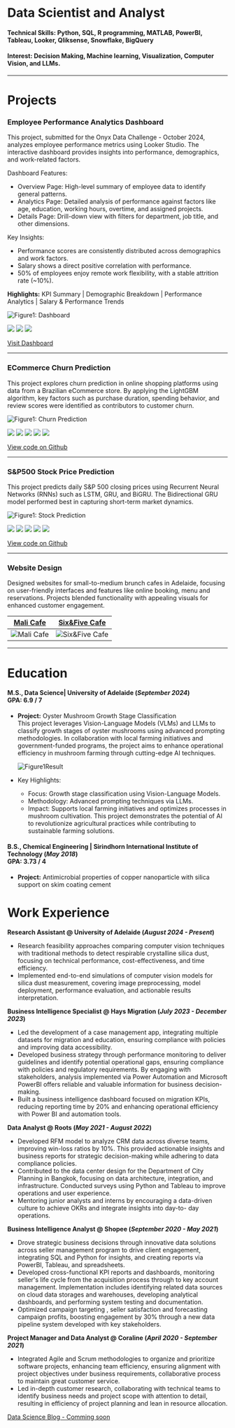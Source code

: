 # Data Scientist and Analyst

#### Technical Skills: Python, SQL, R programming, MATLAB, PowerBI, Tableau, Looker, Qliksense, Snowflake, BigQuery
#### Interest: Decision Making, Machine learning, Visualization, Computer Vision, and LLMs.

-----

# Projects

### Employee Performance Analytics Dashboard
This project, submitted for the Onyx Data Challenge - October 2024, analyzes employee performance metrics using Looker Studio. The interactive dashboard provides insights into performance, demographics, and work-related factors.

Dashboard Features:

- Overview Page: High-level summary of employee data to identify general patterns.
- Analytics Page: Detailed analysis of performance against factors like age, education, working hours, overtime, and assigned projects.
- Details Page: Drill-down view with filters for department, job title, and other dimensions.

Key Insights:
- Performance scores are consistently distributed across demographics and work factors.
- Salary shows a direct positive correlation with performance.
- 50% of employees enjoy remote work flexibility, with a stable attrition rate (~10%).
  
**Highlights:** KPI Summary | Demographic Breakdown | Performance Analytics | Salary & Performance Trends

![Figure1: Dashboard](/assets/img/Looker_dashboard.png) 

[![](https://img.shields.io/badge/Python-white?logo=Python)](#) [![](https://img.shields.io/badge/Looker-white?logo=Looker)](#) [![](https://img.shields.io/badge/Overleaf-white?logo=Overleaf)](#)

[Visit Dashboard](https://lookerstudio.google.com/u/0/reporting/10288174-8291-4523-ac3a-74ee9efe5b71/page/K4kEE)

-----

### ECommerce Churn Prediction

This project explores churn prediction in online shopping platforms using data from a Brazilian eCommerce store. By applying the LightGBM algorithm, key factors such as purchase duration, spending behavior, and review scores were identified as contributors to customer churn. 

![Figure1: Churn Prediction](/assets/img/Churn_Fig1.png) 

[![](https://img.shields.io/badge/R-white?logo=R)](#) [![](https://img.shields.io/badge/Plotly-white?logo=Plotly)](#) [![](https://img.shields.io/badge/Tidyverse-white?logo=Tidyverse)](#) [![](https://img.shields.io/badge/Tidymodels-white?logo=Tidymodels)](#) [![](https://img.shields.io/badge/Overleaf-white?logo=Overleaf)](#)

[View code on Github](https://github.com/possakorn/DataScience-AcademicMaterial/tree/main/05_BigDataProject)

-----

### S&P500 Stock Price Prediction

This project predicts daily S&P 500 closing prices using Recurrent Neural Networks (RNNs) such as LSTM, GRU, and BiGRU. The Bidirectional GRU model performed best in capturing short-term market dynamics.

![Figure1: Stock Prediction](/assets/img/Stock_Fig6.png) 

[![](https://img.shields.io/badge/Python-white?logo=Python)](#) [![](https://img.shields.io/badge/Jupyter-white?logo=Jupyter)](#) [![](https://img.shields.io/badge/PyTorch-white?logo=pytorch)](#) [![](https://img.shields.io/badge/HuggingFace_Transformers-white?logo=huggingface)](#) [![](https://img.shields.io/badge/Overleaf-white?logo=Overleaf)](#)

[View code on Github](https://github.com/possakorn/DataScience-AcademicMaterial/blob/main/06_Deeplearning/DeepLearning_StockPricePrediction_RNN.pdf)

-----

### Website Design

Designed websites for small-to-medium brunch cafes in Adelaide, focusing on user-friendly interfaces and features like online booking, menu and reservations. Projects blended functionality with appealing visuals for enhanced customer engagement.

[Mali Cafe](https://www.malicafe.com.au/)           |  [Six&Five Cafe](https://www.sixandfivecafe.com.au/)
:-------------------------:|:-------------------------:
![Mali Cafe](/assets/img/websiteprofile_malicafe.png)  |   ![Six&Five Cafe](/assets/img/websiteprofile_sixandfivecafe.png) 


-----

# Education
							       		
#### M.S., Data Science| University of Adelaide (_September 2024_) <br> GPA: 6.9 / 7
- **Project:** Oyster Mushroom Growth Stage Classification <br> This project leverages Vision-Language Models (VLMs) and LLMs to classify growth stages of oyster mushrooms using advanced prompting methodologies. In collaboration with local farming initiatives and government-funded programs, the project aims to enhance operational efficiency in mushroom farming through cutting-edge AI techniques.

    ![Figure1Result](/assets/img/FinalProjects.png) 

- Key Highlights:
  - Focus: Growth stage classification using Vision-Language Models.
  - Methodology: Advanced prompting techniques via LLMs.
  - Impact: Supports local farming initiatives and optimizes processes in mushroom cultivation.
This project demonstrates the potential of AI to revolutionize agricultural practices while contributing to sustainable farming solutions.




#### B.S., Chemical Engineering | Sirindhorn International Institute of Technology (_May 2018_) <br> GPA: 3.73 / 4
- **Project:** Antimicrobial properties of copper nanoparticle with silica support on skim coating cement

# Work Experience
**Research Assistant @ University of Adelaide (_August 2024 - Present_)**
- Research feasibility approaches comparing computer vision techniques with traditional methods to detect respirable crystalline silica dust, focusing on technical performance, cost-effectiveness, and time efficiency.
- Implemented end-to-end simulations of computer vision models for silica dust measurement, covering image preprocessing, model deployment, performance evaluation, and actionable results interpretation.

**Business Intelligence Specialist @ Hays Migration (_July 2023 - December 2023_)**
- Led the development of a case management app, integrating multiple datasets for migration and education, ensuring compliance with policies and improving data accessibility.
- Developed business strategy through performance monitoring to deliver guidelines and identify potential operational gaps, ensuring compliance with policies and regulatory requirements. By engaging with stakeholders, analysis implemented via Power Automation and Microsoft PowerBI offers reliable and valuable information for business decision-making.
- Built a business intelligence dashboard focused on migration KPIs, reducing reporting time by 20% and enhancing operational efficiency with Power BI and automation tools.

**Data Analyst @ Roots (_May 2021 - August 2022_)**
- Developed RFM model to analyze CRM data across diverse teams, improving win-loss ratios by 10%. This provided actionable insights and business reports for strategic decision-making while adhering to data compliance policies.
- Contributed to the data center design for the Department of City Planning in Bangkok, focusing on data architecture, integration, and infrastructure. Conducted surveys using Python and Tableau to improve operations and user experience.
- Mentoring junior analysts and interns by encouraging a data-driven culture to achieve OKRs and integrate insights into day-to- day operations.

**Business Intelligence Analyst @ Shopee (_September 2020 - May 2021_)**
- Drove strategic business decisions through innovative data solutions across seller management program to drive client engagement, integrating SQL and Python for insights, and creating reports via PowerBI, Tableau, and spreadsheets.
- Developed cross-functional KPI reports and dashboards, monitoring seller's life cycle from the acquisition process through to key account management. Implementation includes identifying related data sources on cloud data storages and warehouses, developing analytical dashboards, and performing system testing and documentation.
- Optimized campaign targeting , seller satisfaction and forecasting campaign profits, boosting engagement by 30% through a new data pipeline system developed with key stakeholders.

**Project Manager and Data Analyst @ Coraline (_April 2020 - September 2021_)**
- Integrated Agile and Scrum methodologies to organize and prioritize software projects, enhancing team efficiency, ensuring alignment with project objectives under business requirements, collaborative process to maintain great customer service.
- Led in-depth customer research, collaborating with technical teams to identify business needs and project scope with attention to detail, resulting in efficiency of project planning and lean in resource allocation.


<!-- ## Publications
1. Talebi S., Lary D.J., Wijeratne L. OH., and Lary, T. Modeling Autonomic Pupillary Responses from External Stimuli Using Machine Learning (2019). DOI: 10.26717/BJSTR.2019.20.003446 -->

[Data Science Blog - Comming soon](https://medium.com)
